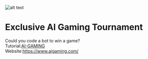 ![alt text](https://github.com/MSPImpact/AzureDays/blob/master/AI-Gaming/photos%20for%20readme/aiWebsiteLogo.png)<br>
#  Exclusive AI Gaming Tournament
Could you code a bot to win a game?<br>
Tutorial:[AI-GAMING](https://www.youtube.com/watch?v=lqFmz5-OVA0&list=PLVACl7F2s1BehsJ5oXkNdMZaej_QV8CnS)<br>
Website:https://www.aigaming.com/
